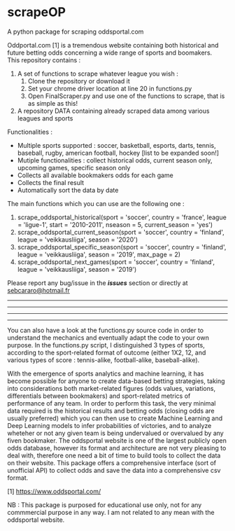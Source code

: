 # scrapeOP
A python package for scraping oddsportal.com

Oddportal.com [1] is a tremendous website containing both historical and future betting odds concerning a wide range of sports and boomakers. <br />
This repository contains : <br /> 
1. A set of functions to scrape whatever league you wish : 
    1. Clone the repository or download it 
    2. Set your chrome driver location at line 20 in functions.py
    2. Open FinalScraper.py and use one of the functions to scrape, that is as simple as this!
2. A repository DATA containing already scraped data among various leagues and sports

Functionalities :
- Multiple sports supported : soccer, basketball, esports, darts, tennis, baseball, rugby, american football, hockey [list to be expanded soon!]
- Mutiple functionalities : collect historical odds, current season only, upcoming games, specific season only
- Collects all available bookmakers odds for each game
- Collects the final result
- Automatically sort the data by date <br />

The main functions which you can use are the following one : 
1. scrape_oddsportal_historical(sport = 'soccer', country = 'france', league = 'ligue-1', start = '2010-2011', nseason = 5, current_season = 'yes')
2. scrape_oddsportal_current_season(sport = 'soccer', country = 'finland', league = 'veikkausliiga', season = '2020')
3. scrape_oddsportal_specific_season(sport = 'soccer', country = 'finland', league = 'veikkausliiga', season = '2019', max_page = 2)
4. scrape_oddsportal_next_games(sport = 'soccer', country = 'finland', league = 'veikkausliiga', season = '2019') <br />


Please report any bug/issue in the ***issues*** section or directly at sebcararo@hotmail.fr

------------------------------------------------------------------------------------------------------------------------------------------------------------------------------
------------------------------------------------------------------------------------------------------------------------------------------------------------------------------
------------------------------------------------------------------------------------------------------------------------------------------------------------------------------
------------------------------------------------------------------------------------------------------------------------------------------------------------------------------
You can also have a look at the functions.py source code in order to understand the mechanics and eventually adapt the code to your own purpose. In the functions.py script, I distinguished 3 types of sports, according to the sport-related format of outcome (either 1X2, 12, and various types of score : tennis-alike, football-alike, baseball-alike). <br />

With the emergence of sports analytics and machine learning, it has become possible for anyone to create data-based betting strategies, taking into considerations both market-related figures (odds values, variations, differentials between bookmakers) and sport-related metrics of performance of any team. In order to perform this task, the very minimal data required is the historical results and betting odds (closing odds are usually preferred) which you can then use to create Machine Learning and Deep Learning models to infer probabilities of victories, and to analyze wheteher or not any given team is being undervalued or overvalued by any fiven bookmaker. The oddsportal website is one of the largest publicly open odds database, however its format and architecture are not very pleasing to deal with, therefore one need a bit of time to build tools to collect the data on their website. This package offers a comprehensive interface (sort of unofficial API) to collect odds and save the data into a comprehensive csv format. <br />

[1] https://www.oddsportal.com/ <br />

NB : This package is purposed for educational use only, not for any commmercial purpose in any way. I am not related to any mean with the oddsportal website. 

